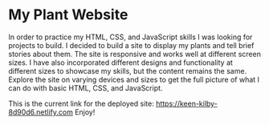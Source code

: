 # My Plant Website
In order to practice my HTML, CSS, and JavaScript skills I was looking for projects to build.  I decided to build a site to display my plants and tell brief stories about them. The site is responsive and works well at different screen sizes. I have also incorporated different designs and functionality at different sizes to showcase my skills, but the content remains the same. Explore the site on varying devices and sizes to get the full picture of what I can do with basic HTML, CSS, and JavaScript.

This is the current link for the deployed site: https://keen-kilby-8d90d6.netlify.com
Enjoy!
